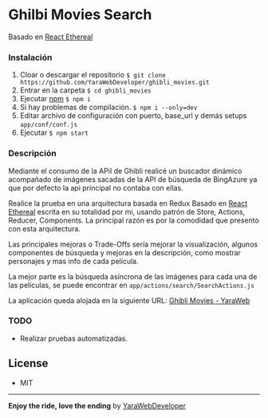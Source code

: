 # Ghilbi Movies Search

Basado en [React Ethereal](https://github.com/YaraWebDeveloper/react_ethereal)

### Instalación
1. Cloar o descargar el repositorio
`$ git clone  https://github.com/YaraWebDeveloper/ghibli_movies.git`
2. Entrar en la carpeta `$ cd ghibli_movies`
3. Ejecutar [npm](https://npmjs.com) `$ npm i`
4. Si hay problemas de compilación. `$ npm i --only=dev`
5. Editar archivo de configuración con puerto, base_url y demás setups `app/conf/conf.js`
6. Ejecutar `$ npm start`

### Descripción
Mediante el consumo de la APiI de Ghibli realicé un buscador dinámico acompañado de imágenes sacadas de la API de búsqueda de BingAzure ya que por defecto la api principal no contaba con ellas.

Realice la prueba en una arquitectura basada en Redux Basado en [React Ethereal](https://github.com/YaraWebDeveloper/react_ethereal) escrita en su totalidad por mi, usando patrón de Store, Actions, Reducer, Components. La principal razón es por la comodidad que presento con esta arquitectura.

Las principales mejoras o Trade-Offs sería mejorar la visualización, algunos componentes de búsqueda y mejoras en la descripción, como mostrar personajes y mas info de cada película.

La mejor parte es la búsqueda asíncrona de las imágenes para cada una de las películas, se puede encontrar en `app/actions/search/SearchActions.js`

La aplicación queda alojada en la siguiente URL: [Ghibli Movies - YaraWeb](https://ghibli-movies.herokuapp.com/)


### TODO
- Realizar pruebas automatizadas.


## License
- MIT

---
**Enjoy the ride, love the ending**
by [YaraWebDeveloper](https://github.com/YaraWebDeveloper/react_ethereal)
